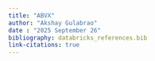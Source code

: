 ```yaml
---
title: "ABVX"
author: "Akshay Gulabrao"
date : "2025 September 26"
bibliography: databricks_references.bib
link-citations: true
---
```

